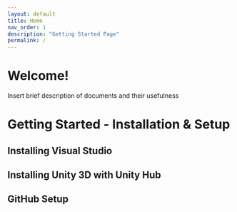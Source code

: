 ```yaml
---
layout: default
title: Home
nav_order: 1
description: "Getting Started Page"
permalink: /
---
```


# Welcome!

Insert brief description of documents and their usefulness

# Getting Started - Installation & Setup

## Installing Visual Studio 

## Installing Unity 3D with Unity Hub

## GitHub Setup


